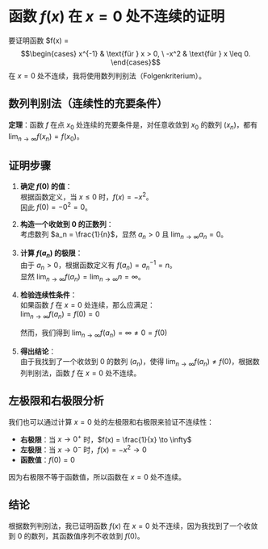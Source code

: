 # 函数 $f(x)$ 在 $x = 0$ 处不连续的证明

要证明函数 $f(x) = $$\begin{cases}  
x^{-1} & \text{für } x > 0, \  
-x^2 & \text{für } x \leq 0.  
\end{cases}$$ 在 $x = 0$ 处不连续，我将使用数列判别法（Folgenkriterium）。

## 数列判别法（连续性的充要条件）

**定理**：函数 $f$ 在点 $x_0$ 处连续的充要条件是，对任意收敛到 $x_0$ 的数列 $(x_n)$，都有 $\lim_{n\to\infty} f(x_n) = f(x_0)$。

## 证明步骤

1. **确定 $f(0)$ 的值**：  
    根据函数定义，当 $x \leq 0$ 时，$f(x) = -x^2$。  
    因此 $f(0) = -0^2 = 0$。
    
2. **构造一个收敛到 $0$ 的正数列**：  
    考虑数列 $a_n = \frac{1}{n}$，显然 $a_n > 0$ 且 $\lim_{n\to\infty} a_n = 0$。
    
3. **计算 $f(a_n)$ 的极限**：  
    由于 $a_n > 0$，根据函数定义有 $f(a_n) = a_n^{-1} = n$。  
    显然 $\lim_{n\to\infty} f(a_n) = \lim_{n\to\infty} n = \infty$。
    
4. **检验连续性条件**：  
    如果函数 $f$ 在 $x = 0$ 处连续，那么应满足：  
    $\lim_{n\to\infty} f(a_n) = f(0) = 0$
    
    然而，我们得到 $\lim_{n\to\infty} f(a_n) = \infty \neq 0 = f(0)$
    
5. **得出结论**：  
    由于我找到了一个收敛到 $0$ 的数列 $(a_n)$，使得 $\lim_{n\to\infty} f(a_n) \neq f(0)$，根据数列判别法，函数 $f$ 在 $x = 0$ 处不连续。
    

## 左极限和右极限分析

我们也可以通过计算 $x = 0$ 处的左极限和右极限来验证不连续性：

- **右极限**：当 $x \to 0^+$ 时，$f(x) = \frac{1}{x} \to \infty$
- **左极限**：当 $x \to 0^-$ 时，$f(x) = -x^2 \to 0$
- **函数值**：$f(0) = 0$

因为右极限不等于函数值，所以函数在 $x = 0$ 处不连续。

## 结论

根据数列判别法，我已证明函数 $f(x)$ 在 $x = 0$ 处不连续，因为我找到了一个收敛到 $0$ 的数列，其函数值序列不收敛到 $f(0)$。